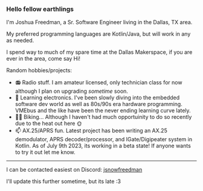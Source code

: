 ### Hello fellow earthlings

I'm Joshua Freedman, a Sr. Software Engineer living in the Dallas, TX area.

My preferred programming languages are Kotlin/Java, but will work in any as needed.

I spend way to much of my spare time at the Dallas Makerspace, if you are ever in the area, come say Hi!

Random hobbies/projects:
- 📻 Radio stuff. I am amateur licensed, only technician class for now although I plan on upgrading _sometime_ soon.
- 🔌 Learning electronics. I've been slowly diving into the embedded software dev world as well as 80s/90s era hardware programming. VMEbus and the like have been the never ending learning curve lately.
- 🚴‍♂️ Biking... Although I haven't had much opportuinity to do so recently due to the heat out here 🌞
- 📫 AX.25/APRS fun. Latest project has been writing an AX.25 demodulator, APRS decoder/processor, and IGate/Digipeater system in Kotlin. As of July 9th 2023, its working in a beta state! If anyone wants to try it out let me know.

---
I can be contacted easiest on Discord: [jsnowfreedman](discord.com/users/97341415431892992)

I'll update this further sometime, but its late :3

